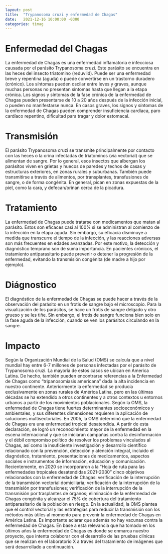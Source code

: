 ```yaml
---
layout: post
title:  "Trypanosoma cruzi y enfermedad de Chagas"
date:   2021-12-16 10:00:00 -0300
categories: timag
---
```

# Enfermedad del Chagas

La enfermedad de Chagas es una enfermedad inflamatoria e infecciosa causada por el parásito Trypanosoma cruzi. Este parásito se encuentra en las heces del insecto triatomino (reduviid). 
Puede ser una enfermedad breve y repentina (aguda) o puede convertirse en un trastorno duradero (crónico). Los síntomas pueden oscilar entre leves y graves, aunque muchas personas no presentan síntomas hasta que llegan a la etapa crónica.
Los signos y síntomas de la fase crónica de la enfermedad de Chagas pueden presentarse de 10 a 20 años después de la infección inicial, o pueden no manifestarse nunca. En casos graves, los signos y síntomas de la enfermedad de Chagas pueden comprender insuficiencia cardíaca, paro cardíaco repentino, dificultad para tragar  y dolor estomacal.

# Transmisión

El parásito Trypanosoma cruzi se transmite principalmente por contacto con las heces o la orina infectadas de triatominos (vía vectorial) que se alimentan de sangre. Por lo general, esos insectos que albergan los parásitos viven en grietas y huecos de paredes y techos de casas y estructuras exteriores, en zonas rurales y suburbanas. También puede transmitirse a través de alimentos, por transplantes, transfusiones de sangre, o de forma congénita.
En general, pican en zonas expuestas de la piel, como la cara, y defecan/orinan cerca de la picadura.

# Tratamiento

La enfermedad de Chagas puede tratarse con medicamentos que matan al parásito. Estos son eficaces casi al 100% si se administran al comienzo de la infección en la etapa aguda. Sin embargo, su eficacia disminuye a medida que transcurre el tiempo de la infección, y las reacciones adversas son más frecuentes en edades avanzadas. Por este motivo, la detección y diagnóstico temprano son de suma importancia. 
En pacientes crónicos, el tratamiento antiparasitario puede prevenir o detener la progresión de la enfermedad, evitando la transmisión congénita (de madre a hijo por ejemplo).

# Diágnostico 

El diagnóstico de la enfermedad de Chagas se puede hacer a través de la observación del parásito en un frotis de sangre bajo el microscopio. Para la visualización de los parásitos, se hace un frotis de sangre delgado y otro grueso y se les tiñe. Sin embargo, el frotis de sangre funciona bien solo en la fase aguda de la infección, cuando se ven los parásitos circulando en la sangre.

# Impacto

Según la Organización Mundial de la Salud (OMS) se calcula que a nivel mundial hay entre 6-7 millones de personas infectadas por el parásito de Trypanosoma cruzi. La mayoría de estos casos se ubican en America Latina. De hecho, también pueden encontrarse referencias a la Enfermedad de Chagas como “tripanosomiasis americana” dada la alta incidencia en nuestro continente.
Anteriormente la enfermedad se producía exclusivamente en zonas rurales de América Latina, pero en las últimas décadas se ha extendido a otros continentes y a otros contextos u entornos urbanos a partir de los movimientos poblacionales.
Según la OMS, la enfermedad de Chagas tiene fuertes determinantes socioeconómicos y ambientales, y sus diferentes dimensiones requieren la aplicación de soluciones multisectoriales.
En 2005, la OMS determinó que la enfermedad de Chagas era una enfermedad tropical desatendida. A partir de esta declaración, se logró un reconocimiento mayor de la enfermedad en la escena internacional y que se iniciaran campañas contra la desinformación y el débil compromiso político de resolver los problemas vinculados al Chagas, así como la insuficiente investigación y desarrollo científico relacionado con la prevención, detección y atención integral, incluido el diagnóstico, tratamiento, presentaciones de medicamentos, aspectos sociales e instrumentos de información, educación y comunicación. 
Recientemente, en 2020 se incorporaron a la “Hoja de ruta para las enfermedades tropicales desatendidas 2021-2030” cinco objetivos relacionados con la enfermedad de Chagas: verificación de la interrupción de la transmisión vectorial domiciliaria; verificación de la interrupción de la transmisión por transfusiones; verificación de la interrupción de la transmisión por trasplantes de órganos; eliminación de la enfermedad de Chagas congénita y alcanzar el 75% de cobertura del tratamiento antiparasitario de la población en riesgo. 
En la actualidad, la OMS plantea que el control vectorial y las estrategias para reducir la transmisión son los métodos más útiles al momento para prevenir la enfermedad de Chagas en América Latina. Es importante aclarar que además no hay vacunas contra la enfermedad de Chagas.
En base a esta relevancia que ha tomado en los últimos años la enfermedad de Chagas es donde se enmarca nuestro proyecto, que intenta colaborar con el desarrollo de las pruebas clínicas que se realizan en el laboratorio X a través del tratamiento de imágenes que será desarrollado a continuación.

